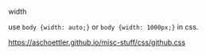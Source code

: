 

width

use `body {width: auto;}`
or `body {width: 1000px;}`
in css.

https://aschoettler.github.io/misc-stuff/css/github.css
